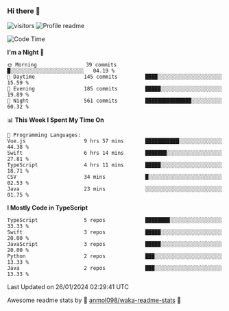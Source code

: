 ### Hi there 👋  
![visitors](https://visitor-badge.laobi.icu/badge?page_id=leverglowh) ![Profile readme](https://github.com/leverglowh/leverglowh/workflows/Profile%20readme/badge.svg?branch=master)

<!--START_SECTION:waka-->
![Code Time](http://img.shields.io/badge/Code%20Time-2%2C595%20hrs%2048%20mins-blue)

**I'm a Night 🦉** 

```text
🌞 Morning                39 commits          █░░░░░░░░░░░░░░░░░░░░░░░░   04.19 % 
🌆 Daytime                145 commits         ████░░░░░░░░░░░░░░░░░░░░░   15.59 % 
🌃 Evening                185 commits         █████░░░░░░░░░░░░░░░░░░░░   19.89 % 
🌙 Night                  561 commits         ███████████████░░░░░░░░░░   60.32 % 
```


📊 **This Week I Spent My Time On** 

```text
💬 Programming Languages: 
Vue.js                   9 hrs 57 mins       ███████████░░░░░░░░░░░░░░   44.38 % 
Swift                    6 hrs 14 mins       ███████░░░░░░░░░░░░░░░░░░   27.81 % 
TypeScript               4 hrs 11 mins       █████░░░░░░░░░░░░░░░░░░░░   18.71 % 
CSV                      34 mins             █░░░░░░░░░░░░░░░░░░░░░░░░   02.53 % 
Java                     23 mins             ░░░░░░░░░░░░░░░░░░░░░░░░░   01.75 % 
```

**I Mostly Code in TypeScript** 

```text
TypeScript               5 repos             ████████░░░░░░░░░░░░░░░░░   33.33 % 
Swift                    3 repos             █████░░░░░░░░░░░░░░░░░░░░   20.00 % 
JavaScript               3 repos             █████░░░░░░░░░░░░░░░░░░░░   20.00 % 
Python                   2 repos             ███░░░░░░░░░░░░░░░░░░░░░░   13.33 % 
Java                     2 repos             ███░░░░░░░░░░░░░░░░░░░░░░   13.33 % 
```




 Last Updated on 26/01/2024 02:29:41 UTC
<!--END_SECTION:waka-->


Awesome readme stats by :star2: [anmol098/waka-readme-stats](https://github.com/anmol098/waka-readme-stats) :star2:
